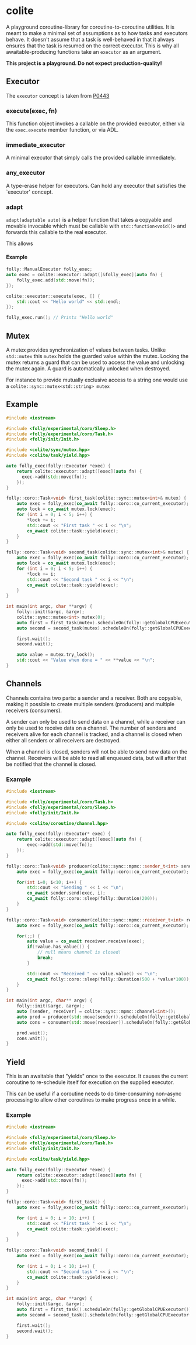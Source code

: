 # colite

A playground coroutine-library for coroutine-to-coroutine utilities. It is
meant to make a minimal set of assumptions as to how tasks and executors behave.
It doesn't assume that a task is well-behaved in that it always
ensures that the task is resumed on the correct executor. This is why
all awaitable-producing functions take an `executor` as an argument.

**This project is a playground. Do not expect production-quality!**

## Executor

The `executor` concept is taken from [P0443](http://www.open-std.org/jtc1/sc22/wg21/docs/papers/2020/p0443r13.html)

### execute(exec, fn)

This function object invokes a callable on the provided executor, either via the `exec.execute` member function, or
via ADL.

### immediate_executor

A minimal executor that simply calls the provided callable immediately.

### any_executor

A type-erase helper for executors. Can hold any executor that satisfies the `executor' concept.

### adapt

`adapt(adaptable auto)` is a helper function that takes a copyable and movable invocable which must be callable with
`std::function<void()>` and forwards this callable to the real executor.

This allows 

#### Example
```cpp
folly::ManualExecutor folly_exec;
auto exec = colite::executor::adapt([&folly_exec](auto fn) {
    folly_exec.add(std::move(fn));
});

colite::executor::execute(exec, [] {
    std::cout << "Hello world" << std::endl;
});

folly_exec.run(); // Prints "Hello world"
```

## Mutex

A mutex provides synchronization of values between tasks. Unlike `std::mutex` this `mutex`
holds the guarded value within the mutex. Locking the mutex returns a guard that can be used to access the value
and unlocking the mutex again. A guard is automatically unlocked when destroyed.

For instance to provide mutually exclusive access to a string one would use a `colite::sync::mutex<std::string> mutex`

## Example

```cpp
#include <iostream>

#include <folly/experimental/coro/Sleep.h>
#include <folly/experimental/coro/Task.h>
#include <folly/init/Init.h>

#include <colite/sync/mutex.hpp>
#include <colite/task/yield.hpp>

auto folly_exec(folly::Executor *exec) {
    return colite::executor::adapt([exec](auto fn) {
      exec->add(std::move(fn));
    });
}

folly::coro::Task<void> first_task(colite::sync::mutex<int>& mutex) {
    auto exec = folly_exec(co_await folly::coro::co_current_executor);
    auto lock = co_await mutex.lock(exec);
    for (int i = 0; i < 5; i++) {
        *lock += i;
        std::cout << "First task " << i << "\n";
        co_await colite::task::yield(exec);
    }
}

folly::coro::Task<void> second_task(colite::sync::mutex<int>& mutex) {
    auto exec = folly_exec(co_await folly::coro::co_current_executor);
    auto lock = co_await mutex.lock(exec);
    for (int i = 0; i < 5; i++) {
        *lock += i;
        std::cout << "Second task " << i << "\n";
        co_await colite::task::yield(exec);
    }
}

int main(int argc, char **argv) {
    folly::init(&argc, &argv);
    colite::sync::mutex<int> mutex(0);
    auto first = first_task(mutex).scheduleOn(folly::getGlobalCPUExecutor()).start();
    auto second = second_task(mutex).scheduleOn(folly::getGlobalCPUExecutor()).start();

    first.wait();
    second.wait();

    auto value = mutex.try_lock();
    std::cout << "Value when done = " << **value << "\n";
}
```

## Channels

Channels contains two parts: a sender and a receiver. Both are copyable, making it possible to create multiple senders (producers)
and multiple receivers (consumers).

A sender can only be used to send data on a channel, while a receiver can only be used to receive data on a channel.
The number of senders and receivers alive for each channel is tracked, and a channel is closed when either all senders
or all receivers are destroyed.

When a channel is closed, senders will not be able to send new data on the channel. Receivers will be able to read
all enqueued data, but will after that be notified that the channel is closed.

### Example

```cpp
#include <iostream>

#include <folly/experimental/coro/Task.h>
#include <folly/experimental/coro/Sleep.h>
#include <folly/init/Init.h>

#include <colite/coroutine/channel.hpp>

auto folly_exec(folly::Executor* exec) {
    return colite::executor::adapt([exec](auto fn) {
        exec->add(std::move(fn));
    });
}

folly::coro::Task<void> producer(colite::sync::mpmc::sender_t<int> sender) {
    auto exec = folly_exec(co_await folly::coro::co_current_executor);

    for(int i=0; i<10; i++) {
        std::cout << "Sending " << i << "\n";
        co_await sender.send(exec, i);
        co_await folly::coro::sleep(folly::Duration(200));
    }
}

folly::coro::Task<void> consumer(colite::sync::mpmc::receiver_t<int> receiver) {
    auto exec = folly_exec(co_await folly::coro::co_current_executor);

    for(;;) {
        auto value = co_await receiver.receive(exec);
        if(!value.has_value()) {
            // null means channel is closed!
            break;
        }

        std::cout << "Received " << value.value() << "\n";
        co_await folly::coro::sleep(folly::Duration(500 + *value*100));
    }
}

int main(int argc, char** argv) {
    folly::init(&argc, &argv);
    auto [sender, receiver] = colite::sync::mpmc::channel<int>();
    auto prod = producer(std::move(sender)).scheduleOn(folly::getGlobalCPUExecutor()).start();
    auto cons = consumer(std::move(receiver)).scheduleOn(folly::getGlobalCPUExecutor()).start();

    prod.wait();
    cons.wait();
}
```

## Yield

This is an awaitable that "yields" once to the executor. It causes the current
coroutine to re-schedule itself for execution on the supplied executor.

This can be useful if a coroutine needs to do time-consuming non-async processing
to allow other coroutines to make progress once in a while.

### Example

```cpp
#include <iostream>

#include <folly/experimental/coro/Sleep.h>
#include <folly/experimental/coro/Task.h>
#include <folly/init/Init.h>

#include <colite/task/yield.hpp>

auto folly_exec(folly::Executor *exec) {
    return colite::executor::adapt([exec](auto fn) {
      exec->add(std::move(fn));
    });
}

folly::coro::Task<void> first_task() {
    auto exec = folly_exec(co_await folly::coro::co_current_executor);

    for (int i = 0; i < 10; i++) {
        std::cout << "First task " << i << "\n";
        co_await colite::task::yield(exec);
    }
}

folly::coro::Task<void> second_task() {
    auto exec = folly_exec(co_await folly::coro::co_current_executor);

    for (int i = 0; i < 10; i++) {
        std::cout << "Second task " << i << "\n";
        co_await colite::task::yield(exec);
    }
}

int main(int argc, char **argv) {
    folly::init(&argc, &argv);
    auto first = first_task().scheduleOn(folly::getGlobalCPUExecutor()).start();
    auto second = second_task().scheduleOn(folly::getGlobalCPUExecutor()).start();

    first.wait();
    second.wait();
}
```

